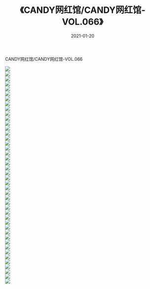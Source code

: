 ﻿---
layout: post
title:  《CANDY网红馆/CANDY网红馆-VOL.066》
date:   2021-01-20
img: http://pic.660000.xyz/1:/网络美图/2021/CANDY网红馆/CANDY网红馆-VOL.066/000.jpg
categories: [美女, 清纯, 唯美]
---

CANDY网红馆/CANDY网红馆-VOL.066

 ![](http://pic.660000.xyz/1:/网络美图/2021/CANDY网红馆/CANDY网红馆-VOL.066/001.jpg) <br>![](http://pic.660000.xyz/1:/网络美图/2021/CANDY网红馆/CANDY网红馆-VOL.066/002.jpg) <br>![](http://pic.660000.xyz/1:/网络美图/2021/CANDY网红馆/CANDY网红馆-VOL.066/003.jpg) <br>![](http://pic.660000.xyz/1:/网络美图/2021/CANDY网红馆/CANDY网红馆-VOL.066/004.jpg) <br>![](http://pic.660000.xyz/1:/网络美图/2021/CANDY网红馆/CANDY网红馆-VOL.066/005.jpg) <br>![](http://pic.660000.xyz/1:/网络美图/2021/CANDY网红馆/CANDY网红馆-VOL.066/006.jpg) <br>![](http://pic.660000.xyz/1:/网络美图/2021/CANDY网红馆/CANDY网红馆-VOL.066/007.jpg) <br>![](http://pic.660000.xyz/1:/网络美图/2021/CANDY网红馆/CANDY网红馆-VOL.066/008.jpg) <br>![](http://pic.660000.xyz/1:/网络美图/2021/CANDY网红馆/CANDY网红馆-VOL.066/009.jpg) <br>![](http://pic.660000.xyz/1:/网络美图/2021/CANDY网红馆/CANDY网红馆-VOL.066/010.jpg) <br>![](http://pic.660000.xyz/1:/网络美图/2021/CANDY网红馆/CANDY网红馆-VOL.066/011.jpg) <br>![](http://pic.660000.xyz/1:/网络美图/2021/CANDY网红馆/CANDY网红馆-VOL.066/012.jpg) <br>![](http://pic.660000.xyz/1:/网络美图/2021/CANDY网红馆/CANDY网红馆-VOL.066/013.jpg) <br>![](http://pic.660000.xyz/1:/网络美图/2021/CANDY网红馆/CANDY网红馆-VOL.066/014.jpg) <br>![](http://pic.660000.xyz/1:/网络美图/2021/CANDY网红馆/CANDY网红馆-VOL.066/015.jpg) <br>![](http://pic.660000.xyz/1:/网络美图/2021/CANDY网红馆/CANDY网红馆-VOL.066/016.jpg) <br>![](http://pic.660000.xyz/1:/网络美图/2021/CANDY网红馆/CANDY网红馆-VOL.066/017.jpg) <br>![](http://pic.660000.xyz/1:/网络美图/2021/CANDY网红馆/CANDY网红馆-VOL.066/018.jpg) <br>![](http://pic.660000.xyz/1:/网络美图/2021/CANDY网红馆/CANDY网红馆-VOL.066/019.jpg) <br>![](http://pic.660000.xyz/1:/网络美图/2021/CANDY网红馆/CANDY网红馆-VOL.066/020.jpg) <br>![](http://pic.660000.xyz/1:/网络美图/2021/CANDY网红馆/CANDY网红馆-VOL.066/021.jpg) <br>![](http://pic.660000.xyz/1:/网络美图/2021/CANDY网红馆/CANDY网红馆-VOL.066/022.jpg) <br>![](http://pic.660000.xyz/1:/网络美图/2021/CANDY网红馆/CANDY网红馆-VOL.066/023.jpg) <br>![](http://pic.660000.xyz/1:/网络美图/2021/CANDY网红馆/CANDY网红馆-VOL.066/024.jpg) <br>![](http://pic.660000.xyz/1:/网络美图/2021/CANDY网红馆/CANDY网红馆-VOL.066/025.jpg) <br>![](http://pic.660000.xyz/1:/网络美图/2021/CANDY网红馆/CANDY网红馆-VOL.066/026.jpg) <br>![](http://pic.660000.xyz/1:/网络美图/2021/CANDY网红馆/CANDY网红馆-VOL.066/027.jpg) <br>![](http://pic.660000.xyz/1:/网络美图/2021/CANDY网红馆/CANDY网红馆-VOL.066/028.jpg) <br>![](http://pic.660000.xyz/1:/网络美图/2021/CANDY网红馆/CANDY网红馆-VOL.066/029.jpg) <br>![](http://pic.660000.xyz/1:/网络美图/2021/CANDY网红馆/CANDY网红馆-VOL.066/030.jpg) <br>![](http://pic.660000.xyz/1:/网络美图/2021/CANDY网红馆/CANDY网红馆-VOL.066/031.jpg) <br>![](http://pic.660000.xyz/1:/网络美图/2021/CANDY网红馆/CANDY网红馆-VOL.066/032.jpg) <br>![](http://pic.660000.xyz/1:/网络美图/2021/CANDY网红馆/CANDY网红馆-VOL.066/033.jpg) <br>![](http://pic.660000.xyz/1:/网络美图/2021/CANDY网红馆/CANDY网红馆-VOL.066/034.jpg) <br>![](http://pic.660000.xyz/1:/网络美图/2021/CANDY网红馆/CANDY网红馆-VOL.066/035.jpg) <br>![](http://pic.660000.xyz/1:/网络美图/2021/CANDY网红馆/CANDY网红馆-VOL.066/036.jpg) <br>![](http://pic.660000.xyz/1:/网络美图/2021/CANDY网红馆/CANDY网红馆-VOL.066/037.jpg) <br>![](http://pic.660000.xyz/1:/网络美图/2021/CANDY网红馆/CANDY网红馆-VOL.066/038.jpg) <br>![](http://pic.660000.xyz/1:/网络美图/2021/CANDY网红馆/CANDY网红馆-VOL.066/039.jpg) <br>![](http://pic.660000.xyz/1:/网络美图/2021/CANDY网红馆/CANDY网红馆-VOL.066/040.jpg) <br>![](http://pic.660000.xyz/1:/网络美图/2021/CANDY网红馆/CANDY网红馆-VOL.066/041.jpg) <br>![](http://pic.660000.xyz/1:/网络美图/2021/CANDY网红馆/CANDY网红馆-VOL.066/042.jpg) <br>![](http://pic.660000.xyz/1:/网络美图/2021/CANDY网红馆/CANDY网红馆-VOL.066/043.jpg) <br>![](http://pic.660000.xyz/1:/网络美图/2021/CANDY网红馆/CANDY网红馆-VOL.066/044.jpg) <br>